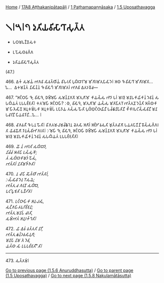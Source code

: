 
[Home](/) / [17A8 Aṭṭhakanipātapāḷi](../../../17A8.md) / [1 Paṭhamapaṇṇāsaka](../../1.md) / [1.5 Uposathavagga](../1.5.md)

# 𑁧𑁇𑁫𑁇𑁭 𑀤𑀼𑀢𑀺𑀬𑀯𑀺𑀲𑀸𑀔𑀸𑀲𑀼𑀢𑁆𑀢

* 𑀧𑀞𑀫𑀧𑀡𑁆𑀡𑀸𑀲𑀓

* 𑀉𑀧𑁄𑀲𑀣𑀯𑀕𑁆𑀕

* 𑀤𑀼𑀢𑀺𑀬𑀯𑀺𑀲𑀸𑀔𑀸𑀲𑀼𑀢𑁆𑀢

(47.)

466\. 𑀏𑀓𑀁 𑀲𑀫𑀬𑀁 𑀪𑀕𑀯𑀸 𑀲𑀸𑀯𑀢𑁆𑀣𑀺𑀬𑀁 𑀯𑀺𑀳𑀭𑀢𑀺 𑀧𑀼𑀩𑁆𑀩𑀸𑀭𑀸𑀫𑁂 𑀫𑀺𑀕𑀸𑀭𑀫𑀸𑀢𑀼𑀧𑀸𑀲𑀸𑀤𑁂𑁇 𑀅𑀣 𑀔𑁄 𑀯𑀺𑀲𑀸𑀔𑀸 𑀫𑀺𑀕𑀸𑀭𑀫𑀸𑀢𑀸…𑀧𑁂…  𑀏𑀓𑀫𑀦𑁆𑀢𑀁 𑀦𑀺𑀲𑀺𑀦𑁆𑀦𑀁 𑀔𑁄 𑀯𑀺𑀲𑀸𑀔𑀁 𑀫𑀺𑀕𑀸𑀭𑀫𑀸𑀢𑀭𑀁 𑀪𑀕𑀯𑀸 𑀏𑀢𑀤𑀯𑁄𑀘—

467\. “𑀅𑀝𑁆𑀞𑀳𑀺 𑀔𑁄, 𑀯𑀺𑀲𑀸𑀔𑁂, 𑀥𑀫𑁆𑀫𑁂𑀳𑀺 𑀲𑀫𑀦𑁆𑀦𑀸𑀕𑀢𑁄 𑀫𑀸𑀢𑀼𑀕𑀸𑀫𑁄 𑀓𑀸𑀬𑀲𑁆𑀲 𑀪𑁂𑀤𑀸 𑀧𑀭𑀁 𑀫𑀭𑀡𑀸 𑀫𑀦𑀸𑀧𑀓𑀸𑀬𑀺𑀓𑀸𑀦𑀁 𑀤𑁂𑀯𑀸𑀦𑀁 𑀲𑀳𑀩𑁆𑀬𑀢𑀁 𑀉𑀧𑀧𑀚𑁆𑀚𑀢𑀺𑁇 𑀓𑀢𑀫𑁂𑀳𑀺 𑀅𑀝𑁆𑀞𑀳𑀺? 𑀇𑀥, 𑀯𑀺𑀲𑀸𑀔𑁂, 𑀫𑀸𑀢𑀼𑀕𑀸𑀫𑁄 𑀬𑀲𑁆𑀲 𑀫𑀸𑀢𑀸𑀧𑀺𑀢𑀭𑁄 𑀪𑀢𑁆𑀢𑀼𑀦𑁄 𑀤𑁂𑀦𑁆𑀢𑀺 𑀅𑀢𑁆𑀣𑀓𑀸𑀫𑀸 𑀳𑀺𑀢𑁂𑀲𑀺𑀦𑁄 𑀅𑀦𑀼𑀓𑀫𑁆𑀧𑀓𑀸 𑀅𑀦𑀼𑀓𑀫𑁆𑀧𑀁 𑀉𑀧𑀸𑀤𑀸𑀬 𑀢𑀲𑁆𑀲 𑀳𑁄𑀢𑀺 𑀧𑀼𑀩𑁆𑀩𑀼𑀝𑁆𑀞𑀸𑀬𑀺𑀦𑀻 𑀧𑀘𑁆𑀙𑀸𑀦𑀺𑀧𑀸𑀢𑀺𑀦𑀻 𑀓𑀺𑀁𑀓𑀸𑀭𑀧𑀝𑀺𑀲𑁆𑀲𑀸𑀯𑀺𑀦𑀻 𑀫𑀦𑀸𑀧𑀘𑀸𑀭𑀺𑀦𑀻 𑀧𑀺𑀬𑀯𑀸𑀤𑀺𑀦𑀻…𑀧𑁂… 𑁇

468\. 𑀘𑀸𑀕𑀯𑀢𑀻 𑀔𑁄 𑀧𑀦 𑀳𑁄𑀢𑀺𑁇 𑀯𑀺𑀕𑀢𑀫𑀮𑀫𑀘𑁆𑀙𑁂𑀭𑁂𑀦 𑀘𑁂𑀢𑀲𑀸 𑀅𑀕𑀸𑀭𑀁 𑀅𑀚𑁆𑀛𑀸𑀯𑀲𑀢𑀺 𑀫𑀼𑀢𑁆𑀢𑀘𑀸𑀕𑀸 𑀧𑀬𑀢𑀧𑀸𑀡𑀺𑀦𑀻 𑀯𑁄𑀲𑁆𑀲𑀕𑁆𑀕𑀭𑀢𑀸 𑀬𑀸𑀘𑀬𑁄𑀕𑀸 𑀤𑀸𑀦𑀲𑀁𑀯𑀺𑀪𑀸𑀕𑀭𑀢𑀸𑁇 𑀇𑀫𑁂𑀳𑀺 𑀔𑁄, 𑀯𑀺𑀲𑀸𑀔𑁂, 𑀅𑀝𑁆𑀞𑀳𑀺 𑀥𑀫𑁆𑀫𑁂𑀳𑀺 𑀲𑀫𑀦𑁆𑀦𑀸𑀕𑀢𑁄 𑀫𑀸𑀢𑀼𑀕𑀸𑀫𑁄 𑀓𑀸𑀬𑀲𑁆𑀲 𑀪𑁂𑀤𑀸 𑀧𑀭𑀁 𑀫𑀭𑀡𑀸 𑀫𑀦𑀸𑀧𑀓𑀸𑀬𑀺𑀓𑀸𑀦𑀁 𑀤𑁂𑀯𑀸𑀦𑀁 𑀲𑀳𑀩𑁆𑀬𑀢𑀁 𑀉𑀧𑀧𑀚𑁆𑀚𑀢𑀻𑀢𑀺𑁇

469\. _𑀬𑁄 𑀦𑀁 𑀪𑀭𑀢𑀺 𑀲𑀩𑁆𑀩𑀤𑀸,_  
_𑀦𑀺𑀘𑁆𑀘𑀁 𑀆𑀢𑀸𑀧𑀺 𑀉𑀲𑁆𑀲𑀼𑀓𑁄;_  
_𑀢𑀁 𑀲𑀩𑁆𑀩𑀓𑀸𑀫𑀤𑀁 𑀧𑁄𑀲𑀁,_  
_𑀪𑀢𑁆𑀢𑀸𑀭𑀁 𑀦𑀸𑀢𑀺𑀫𑀜𑁆𑀜𑀢𑀺𑁇_  


470\. _𑀦 𑀘𑀸𑀧𑀺 𑀲𑁄𑀢𑁆𑀣𑀺 𑀪𑀢𑁆𑀢𑀸𑀭𑀁,_  
_𑀇𑀲𑁆𑀲𑀸𑀯𑀸𑀤𑁂𑀦 𑀭𑁄𑀲𑀬𑁂;_  
_𑀪𑀢𑁆𑀢𑀼 𑀘 𑀕𑀭𑀼𑀦𑁄 𑀲𑀩𑁆𑀩𑁂,_  
_𑀧𑀝𑀺𑀧𑀽𑀚𑁂𑀢𑀺 𑀧𑀡𑁆𑀟𑀺𑀢𑀸𑁇_  


471\. _𑀉𑀝𑁆𑀞𑀸𑀳𑀺𑀓𑀸 𑀅𑀦𑀮𑀲𑀸,_  
_𑀲𑀗𑁆𑀕𑀳𑀺𑀢𑀧𑀭𑀺𑀚𑁆𑀚𑀦𑀸;_  
_𑀪𑀢𑁆𑀢𑀼 𑀫𑀦𑀸𑀧𑀁 𑀘𑀭𑀢𑀺,_  
_𑀲𑀫𑁆𑀪𑀢𑀁 𑀅𑀦𑀼𑀭𑀓𑁆𑀔𑀢𑀺𑁇_  


472\. _𑀬𑀸 𑀏𑀯𑀁 𑀯𑀢𑁆𑀢𑀢𑀺 𑀦𑀸𑀭𑀻,_  
_𑀪𑀢𑁆𑀢𑀼 𑀙𑀦𑁆𑀤𑀯𑀲𑀸𑀦𑀼𑀕𑀸;_  
_𑀫𑀦𑀸𑀧𑀸 𑀦𑀸𑀫 𑀢𑁂 𑀤𑁂𑀯𑀸,_  
_𑀬𑀢𑁆𑀣 𑀲𑀸 𑀉𑀧𑀧𑀚𑁆𑀚𑀢𑀻”𑀢𑀺𑁇_  


---

473\. 𑀲𑀢𑁆𑀢𑀫𑀁𑁇



[Go to previous page (1.5.6 Anuruddhasutta)](1.5.6.md) / [Go to parent page (1.5 Uposathavagga)](../1.5.md) / [Go to next page (1.5.8 Nakulamātāsutta)](1.5.8.md)


